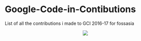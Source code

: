 # Google-Code-in-Contibutions
List of all the contributions i made to GCI 2016-17 for fossasia

<p align="center">
  <img src="https://github.com/sanchittechnogeek/Google-Code-in-Contibutions/blob/master/GCI%20tasks.PNG">
</p>

